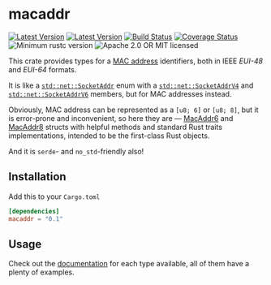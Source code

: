 # macaddr

[![Latest Version](https://img.shields.io/crates/v/macaddr.svg)](https://crates.io/crates/macaddr)
[![Latest Version](https://docs.rs/macaddr/badge.svg)](https://docs.rs/macaddr)
[![Build Status](https://github.com/svartalf/rust-macaddr/workflows/Continuous%20integration/badge.svg)](https://github.com/svartalf/rust-macaddr/actions)
[![Coverage Status](https://coveralls.io/repos/github/svartalf/rust-macaddr/badge.svg?branch=master)](https://coveralls.io/github/svartalf/rust-macaddr?branch=master)
![Minimum rustc version](https://img.shields.io/badge/rustc-1.31+-green.svg)
![Apache 2.0 OR MIT licensed](https://img.shields.io/badge/license-Apache2.0%2FMIT-blue.svg)

This crate provides types for a [MAC address](https://en.wikipedia.org/wiki/MAC_address)
identifiers, both in IEEE *EUI-48* and *EUI-64* formats.

It is like a [`std::net::SocketAddr`](https://doc.rust-lang.org/std/net/enum.SocketAddr.html) enum with a
[`std::net::SocketAddrV4`](https://doc.rust-lang.org/std/net/struct.SocketAddrV4.html) and
[`std::net::SocketAddrV6`](https://doc.rust-lang.org/std/net/struct.SocketAddrV6.html) members,
but for MAC addresses instead.

Obviously, MAC address can be represented as a `[u8; 6]` or `[u8; 8]`,
but it is error-prone and inconvenient, so here they are —
[MacAddr6](https://docs.rs/macaddr/latest/macaddr/struct.MacAddr6.html) and
[MacAddr8](https://docs.rs/macaddr/latest/macaddr/struct.MacAddr8.html)
structs with helpful methods and standard Rust traits implementations,
intended to be the first-class Rust objects.

And it is `serde`- and `no_std`-friendly also!

## Installation

Add this to your `Cargo.toml`

```toml
[dependencies]
macaddr = "0.1"
```

## Usage

Check out the [documentation](https://docs.rs/macaddr) for each type
available, all of them have a plenty of examples.
